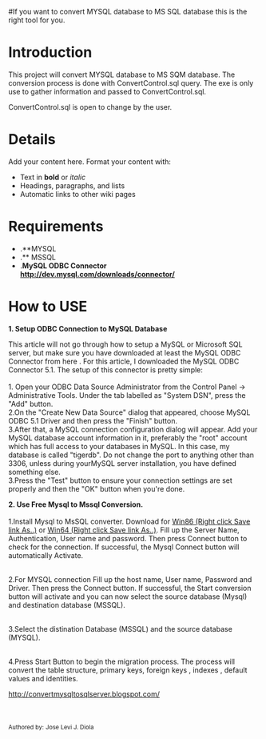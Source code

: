 #If you want to convert MYSQL database to MS SQL database this is the right tool for you.

# Introduction #

This project will convert MYSQL database to MS SQM database. The conversion process is done with ConvertControl.sql query. The exe is only use to gather information and passed to ConvertControl.sql.

ConvertControl.sql is open to change by the user.


# Details #

Add your content here.  Format your content with:
  * Text in **bold** or _italic_
  * Headings, paragraphs, and lists
  * Automatic links to other wiki pages

# Requirements #

  * .**MYSQL
  * .** MSSQL
  * .**MySQL ODBC Connector  http://dev.mysql.com/downloads/connector/**

# How to USE #
**1. Setup ODBC Connection to MySQL Database**

This article will not go through how to setup a MySQL or Microsoft SQL server, but make sure you have downloaded at least the MySQL ODBC Connector from here .
For this article, I downloaded the MySQL ODBC Connector 5.1.
The setup of this connector is pretty simple:
<br />
<br />1. Open your ODBC Data Source Administrator from the Control Panel -> Administrative Tools. Under the tab labelled as "System DSN", press the "Add" button.
<br />2.On the "Create New Data Source" dialog that appeared, choose MySQL ODBC 5.1 Driver and then press the "Finish" button.
<br />3.After that, a MySQL connection configuration dialog will appear. Add your MySQL database account information in it, preferably the "root" account which has full access to your databases in MySQL. In this case, my database is called "tigerdb". Do not change the port to anything other than 3306, unless during yourMySQL server installation, you have defined something else.
<br />3.Press the "Test" button to ensure your connection settings are set properly and then the "OK" button when you're done.

**2. Use Free Mysql to Mssql Conversion.**
<br />
<br />1.Install Mysql to MsSQL converter. Download for <a href='https://code.google.com/p/mysql-to-mssql-server-converter/source/browse/trunk/MysqlToMssqlx86.zip'>
Win86 (Right click Save link As..)</a> or <a href='https://code.google.com/p/mysql-to-mssql-server-converter/source/browse/trunk/MysqlToMssqlx64.zip'>
Win64 (Right click Save link As..)</a>.
Fill up the Server Name, Authentication, User name and password. Then press Connect button to check for the connection. If successful, the Mysql Connect button will automatically Activate.

<br />2.For MYSQL connection Fill up the host name, User name, Password and Driver. Then press the Connect button. If successful, the Start conversion button will activate and you can now select the source database (Mysql) and destination database (MSSQL).

<br />3.Select the distination Database (MSSQL) and the source database (MYSQL).

<br />4.Press Start Button to begin the migration process. The process will convert the table structure, primary keys, foreign keys , indexes , default values and identities.

http://convertmysqltosqlserver.blogspot.com/
<br />
<br />
<br />
<br />
<sup>Authored by:</sup>
<sup>Jose Levi J. Diola</sup>